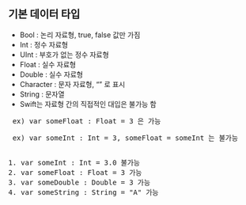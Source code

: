 ## 기본 데이터 타입 

* Bool : 논리 자료형, true, false 값만 가짐
* Int : 정수 자료형
* UInt : 부호가 없는 정수 자료형
* Float : 실수 자료형
* Double : 실수 자료형
* Character : 문자 자료형, “” 로 표시
* String : 문자열
* Swift는 자료형 간의 직접적인 대입은 불가능 함

<pre> ex) var someFloat : Float = 3 은 가능 </pre>
<pre> ex) var someInt : Int = 3, someFloat = someInt 는 불가능 </pre>

<pre> 
1. var someInt : Int = 3.0 불가능 
2. var someFloat : Float = 3 가능
3. var someDouble : Double = 3 가능
4. var someString : String = "A" 가능
</pre>
    
